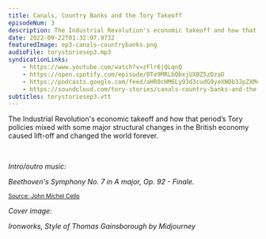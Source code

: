 ```yaml
---
title: Canals, Country Banks and the Tory Takeoff
episodeNum: 3
description: The Industrial Revolution's economic takeoff and how that period’s Tory policies mixed with some major structural changes in the British economy caused lift-off and changed the world forever.
date: 2022-09-22T01:32:07.973Z
featuredImage: ep3-canals-countrybanks.png
audioFile: torystoriesep3.mp3
syndicationLinks:
    - https://www.youtube.com/watch?v=zFlr6jQLqnQ
    - https://open.spotify.com/episode/0Te9MRLbQbxjUXBZ5zDzaD
    - https://podcasts.google.com/feed/aHR0cHM6Ly93d3cudG9yeXN0b3JpZXMuc3RyZWFtL3Jzcy54bWw/episode/aHR0cHM6Ly93d3cudG9yeXN0b3JpZXMuc3RyZWFtL2VwaXNvZGVzL2NhbmFscy1jb3VudHJ5LWJhbmtzLWFuZC10aGUtdG9yeS10YWtlb2Zm
    - https://soundcloud.com/tory-stories/canals-country-banks-and-the-tory-takeoff
subtitles: torystoriesep3.vtt
---
```


The Industrial Revolution's economic takeoff and how that period’s Tory policies mixed with some major structural changes in the British economy caused lift-off and changed the world forever.

<br>

_Intro/outro music:_

_Beethoven's Symphony No. 7 in A major, Op. 92 - Finale._

<sup>[Source: John Michel Cello](https://commons.wikimedia.org/wiki/File:JOHN_MICHEL_CELLO-BEETHOVEN_SYMPHONY_7_Finale.ogg)</sup>

_Cover image:_

_Ironworks, Style of Thomas Gainsborough by Midjourney_
